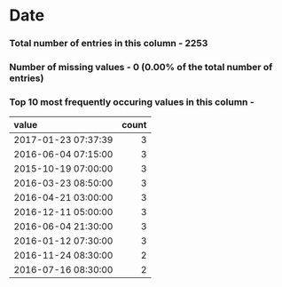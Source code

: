 
# Date

### Total number of entries in this column - 2253

### Number of missing values - 0 (0.00% of the total number of entries)

### Top 10 most frequently occuring values in this column -

| value               |   count |
|:--------------------|--------:|
| 2017-01-23 07:37:39 |       3 |
| 2016-06-04 07:15:00 |       3 |
| 2015-10-19 07:00:00 |       3 |
| 2016-03-23 08:50:00 |       3 |
| 2016-04-21 03:00:00 |       3 |
| 2016-12-11 05:00:00 |       3 |
| 2016-06-04 21:30:00 |       3 |
| 2016-01-12 07:30:00 |       3 |
| 2016-11-24 08:30:00 |       2 |
| 2016-07-16 08:30:00 |       2 |
